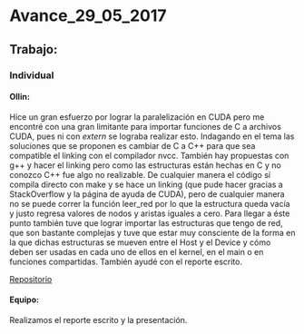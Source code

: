 # Avance_29_05_2017

## Trabajo:

### Individual

#### Ollin:
Hice un gran esfuerzo por lograr la paralelización en CUDA pero me encontré con una gran limitante para importar funciones de C a archivos CUDA, pues ni con *extern* se lograba realizar esto. Indagando en el tema las soluciones que se proponen es cambiar de C a C++ para que sea compatible el linking con el compilador nvcc. También hay propuestas con g++ y hacer el linking pero como las estructuras están hechas en C y no conozco C++ fue algo no realizable. De cualquier manera el código sí compila directo con make y se hace un linking (que pude hacer gracias a StackOverflow y la página de ayuda de CUDA), pero de cualquier manera no se puede correr la función leer_red por lo que la estructura queda vacía y justo regresa valores de nodos y aristas iguales a cero. Para llegar a éste punto también tuve que lograr importar las estructuras que tengo de red, que son bastante complejas y tuve que estar muy consciente de la forma en la que dichas estructuras se mueven entre el Host y el Device y cómo deben ser usadas en cada uno de ellos en el kernel, en el main o en funciones compartidas. También ayudé con el reporte escrito.

[Repositorio](https://github.com/ollin18/complex_network_c/cuda)


#### Equipo:
Realizamos el reporte escrito y la presentación.
